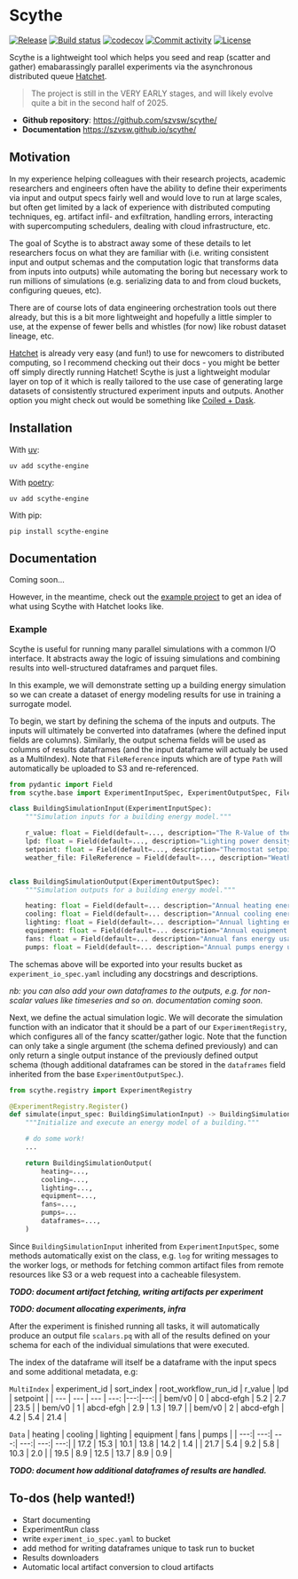 # Scythe

[![Release](https://img.shields.io/github/v/release/szvsw/scythe)](https://img.shields.io/github/v/release/szvsw/scythe)
[![Build status](https://img.shields.io/github/actions/workflow/status/szvsw/scythe/main.yml?branch=main)](https://github.com/szvsw/scythe/actions/workflows/main.yml?query=branch%3Amain)
[![codecov](https://codecov.io/gh/szvsw/scythe/branch/main/graph/badge.svg)](https://codecov.io/gh/szvsw/scythe)
[![Commit activity](https://img.shields.io/github/commit-activity/m/szvsw/scythe)](https://img.shields.io/github/commit-activity/m/szvsw/scythe)
[![License](https://img.shields.io/github/license/szvsw/scythe)](https://img.shields.io/github/license/szvsw/scythe)

Scythe is a lightweight tool which helps you seed and reap (scatter and gather)
emabarassingly parallel experiments via the asynchronous distributed queue [Hatchet](https://hatchet.run).

> The project is still in the VERY EARLY stages, and will likely evolve quite a bit in the
> second half of 2025.

- **Github repository**: <https://github.com/szvsw/scythe/>
- **Documentation** <https://szvsw.github.io/scythe/>

## Motivation

In my experience helping colleagues with their research projects,
academic researchers and engineers often have the ability to define their
experiments via input and output specs fairly well and would love to run at large scales,
but often get limited by a lack of experience with distributed computing techniques,
eg. artifact infil- and exfiltration, handling errors, interacting with supercomputing schedulers,
dealing with cloud infrastructure, etc.

The goal of Scythe is to abstract away some of these
details to let researchers focus on what they are familiar with (i.e. writing consistent
input and output schemas and the computation logic that transforms data from inputs into
outputs) while automating the boring but necessary work to run millions of simulations (e.g.
serializing data to and from cloud buckets, configuring queues, etc).

There are of course lots of data engineering orchestration tools out there already, but this
is a bit more lightweight and hopefully a little simpler to use, at the expense of fewer bells and whistles (for now)
like robust dataset lineage, etc.

[Hatchet](https://hatchet.run) is already very easy (and fun!) to use for newcomers to
distributed computing, so I recommend checking out their docs - you might be better off
simply directly running Hatchet! Scythe is just a lightweight modular layer on top of it
which is really tailored to the use case of generating large datasets of consistently structured
experiment inputs and outputs. Another option you might check out would be something like [Coiled + Dask](https://coiled.io/).

## Installation

With [uv](https://astral.sh/uv):

`uv add scythe-engine`

With [poetry](https://python-poetry.org):

`uv add scythe-engine`

With pip:

`pip install scythe-engine`

## Documentation

Coming soon...

However, in the meantime, check out the [example project](https://github.com/szvsw/scythe-example) to get an idea of what using Scythe with Hatchet looks like.

### Example

Scythe is useful for running many parallel simulations with a common I/O interface. It abstracts away the logic of issuing simulations and combining results into well-structured dataframes and parquet files.

In this example, we will demonstrate setting up a building energy simulation so we can create a dataset of energy modeling results for use in training a surrogate model.

To begin, we start by defining the schema of the inputs and outputs. The inputs will ultimately be converted into dataframes (where the defined input fields are columns). Similarly, the output schema fields will be used as columns of results dataframes (and the input dataframe will actualy be used as a MultiIndex). Note that `FileReference` inputs which are of type `Path` will automatically be uploaded to S3 and re-referenced.

```py
from pydantic import Field
from scythe.base import ExperimentInputSpec, ExperimentOutputSpec, FileReference

class BuildingSimulationInput(ExperimentInputSpec):
    """Simulation inputs for a building energy model."""

    r_value: float = Field(default=..., description="The R-Value of the building [m2K/W]", ge=0, le=15)
    lpd: float = Field(default=..., description="Lighting power density [W/m2]", ge=0, le=20)
    setpoint: float = Field(default=..., description="Thermostat setpoint [deg.C]", ge=12, le=30)
    weather_file: FileReference = Field(default=..., description="Weather file [.epw]")


class BuildingSimulationOutput(ExperimentOutputSpec):
    """Simulation outputs for a building energy model."""

    heating: float = Field(default=... description="Annual heating energy usage, kWh/m2", ge=0)
    cooling: float = Field(default=... description="Annual cooling energy usage, kWh/m2", ge=0)
    lighting: float = Field(default=... description="Annual lighting energy usage, kWh/m2", ge=0)
    equipment: float = Field(default=... description="Annual equipment energy usage, kWh/m2", ge=0)
    fans: float = Field(default=... description="Annual fans energy usage, kWh/m2", ge=0)
    pumps: float = Field(default=... description="Annual pumps energy usage, kWh/m2", ge=0)
```

The schemas above will be exported into your results bucket as `experiment_io_spec.yaml` including any docstrings and descriptions.

_nb: you can also add your own dataframes to the outputs, e.g. for non-scalar values like timeseries and so on. documentation coming soon._

Next, we define the actual simulation logic. We will decorate the simulation function with an indicator that it should be a part of our `ExperimentRegistry`, which configures all of the fancy scatter/gather logic. Note that the function can only take a single argument (the schema defined previously) and can only return a single output instance of the previously defined output schema (though additional dataframes can be stored in the `dataframes` field inherited from the base `ExperimentOutputSpec`.).

```py
from scythe.registry import ExperimentRegistry

@ExperimentRegistry.Register()
def simulate(input_spec: BuildingSimulationInput) -> BuildingSimulationOutput:
    """Initialize and execute an energy model of a building."""

    # do some work!
    ...

    return BuildingSimulationOutput(
        heating=...,
        cooling=...,
        lighting=...,
        equipment=...,
        fans=...,
        pumps=...
        dataframes=...,
    )
```

Since `BuildingSimulationInput` inherited from `ExperimentInputSpec`, some methods automatically exist on the class, e.g. `log` for writing messages to the worker logs, or methods for fetching common artifact files from remote resources like S3 or a web request into a cacheable filesystem.

**_TODO: document artifact fetching, writing artifacts per experiment_**

**_TODO: document allocating experiments, infra_**

After the experiment is finished running all tasks, it will automatically produce an output file `scalars.pq` with all of the results defined on your schema for each of the individual simulations that were executed.

The index of the dataframe will itself be a dataframe with the input specs and some additional metadata, e.g:

`MultiIndex`
| experiment_id | sort_index | root_workflow_run_id | r_value | lpd | setpoint |
| --- | --- | --- | ---: |---:|---:|
| bem/v0 | 0 | abcd-efgh | 5.2 | 2.7 | 23.5 |
| bem/v0 | 1 | abcd-efgh | 2.9 | 1.3 | 19.7 |
| bem/v0 | 2 | abcd-efgh | 4.2 | 5.4 | 21.4 |

`Data`
| heating | cooling | lighting | equipment | fans | pumps |
| ---:| ---:| ---:| ---:| ---:| ---:|
| 17.2 | 15.3 | 10.1 | 13.8 | 14.2 | 1.4 |
| 21.7 | 5.4 | 9.2 | 5.8 | 10.3 | 2.0 |
| 19.5 | 8.9 | 12.5 | 13.7 | 8.9 | 0.9 |

**_TODO: document how additional dataframes of results are handled._**

## To-dos (help wanted!)

- Start documenting
- ExperimentRun class
- write `experiment_io_spec.yaml` to bucket
- add method for writing dataframes unique to task run to bucket
- Results downloaders
- Automatic local artifact conversion to cloud artifacts
